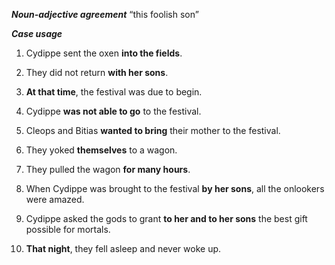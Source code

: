 **_Noun-adjective agreement_**
“this foolish son”









**_Case usage_**

1. Cydippe sent the oxen **into the fields**.


2. They did not return **with her sons**.


3. **At that time**, the festival was due to begin.


4. Cydippe **was not able to go** to the festival.


5. Cleops and Bitias **wanted to bring** their mother to the festival.


6. They yoked **themselves** to a wagon.


7. They pulled the wagon **for many hours**.


8. When Cydippe was brought to the festival **by her sons**, all the onlookers were amazed.


9. Cydippe asked the gods to grant **to her and to her sons** the best gift possible for mortals.


10. **That night**, they fell asleep and never woke up.
